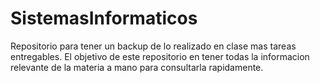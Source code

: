 # SistemasInformaticos

Repositorio para tener un backup de lo realizado en clase mas tareas entregables. El objetivo de este repositorio en tener todas la informacion relevante de la materia a mano para consultarla rapidamente.

<!-- Comentarios -->